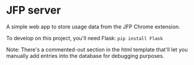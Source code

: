 JFP server
===========

A simple web app to store usage data from the JFP Chrome extension.

To develop on this project, you'll need Flask: 
`pip install Flask`

Note: There's a commented-out section in the html template that'll let you manually add entries into the database for debugging purposes.